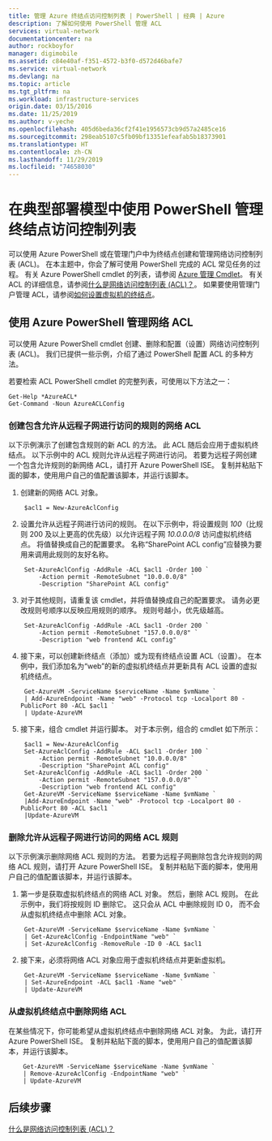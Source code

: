 ```yaml
---
title: 管理 Azure 终结点访问控制列表 | PowerShell | 经典 | Azure
description: 了解如何使用 PowerShell 管理 ACL
services: virtual-network
documentationcenter: na
author: rockboyfor
manager: digimobile
ms.assetid: c84e40af-f351-4572-b3f0-d572d46bafe7
ms.service: virtual-network
ms.devlang: na
ms.topic: article
ms.tgt_pltfrm: na
ms.workload: infrastructure-services
origin.date: 03/15/2016
ms.date: 11/25/2019
ms.author: v-yeche
ms.openlocfilehash: 405d6beda36cf2f41e1956573cb9d57a2485ce16
ms.sourcegitcommit: 298eab5107c5fb09bf13351efeafab5b18373901
ms.translationtype: HT
ms.contentlocale: zh-CN
ms.lasthandoff: 11/29/2019
ms.locfileid: "74658030"
---
```

# <a name="manage-endpoint-access-control-lists-using-powershell-in-the-classic-deployment-model"></a>在典型部署模型中使用 PowerShell 管理终结点访问控制列表
可以使用 Azure PowerShell 或在管理门户中为终结点创建和管理网络访问控制列表 (ACL)。 在本主题中，你会了解可使用 PowerShell 完成的 ACL 常见任务的过程。 有关 Azure PowerShell cmdlet 的列表，请参阅 [Azure 管理 Cmdlet](https://go.microsoft.com/fwlink/?LinkId=317721)。 有关 ACL 的详细信息，请参阅[什么是网络访问控制列表 (ACL)？](virtual-networks-acl.md)。 如果要使用管理门户管理 ACL，请参阅[如何设置虚拟机的终结点](../virtual-machines/windows/classic/setup-endpoints.md?toc=%2fvirtual-machines%2fwindows%2fclassic%2ftoc.json)。

## <a name="manage-network-acls-by-using-azure-powershell"></a>使用 Azure PowerShell 管理网络 ACL
可以使用 Azure PowerShell cmdlet 创建、删除和配置（设置）网络访问控制列表 (ACL)。 我们已提供一些示例，介绍了通过 PowerShell 配置 ACL 的多种方法。

若要检索 ACL PowerShell cmdlet 的完整列表，可使用以下方法之一：

    Get-Help *AzureACL*
    Get-Command -Noun AzureACLConfig

### <a name="create-a-network-acl-with-rules-that-permit-access-from-a-remote-subnet"></a>创建包含允许从远程子网进行访问的规则的网络 ACL
以下示例演示了创建包含规则的新 ACL 的方法。 此 ACL 随后会应用于虚拟机终结点。 以下示例中的 ACL 规则允许从远程子网进行访问。 若要为远程子网创建一个包含允许规则的新网络 ACL，请打开 Azure PowerShell ISE。 复制并粘贴下面的脚本，使用用户自己的值配置该脚本，并运行该脚本。

1. 创建新的网络 ACL 对象。

        $acl1 = New-AzureAclConfig
2. 设置允许从远程子网进行访问的规则。 在以下示例中，将设置规则 *100*（比规则 200 及以上更高的优先级）以允许远程子网 *10.0.0.0/8* 访问虚拟机终结点。 将值替换成自己的配置要求。 名称“SharePoint ACL config”应替换为要用来调用此规则的友好名称。

        Set-AzureAclConfig -AddRule -ACL $acl1 -Order 100 `
            -Action permit -RemoteSubnet "10.0.0.0/8" `
            -Description "SharePoint ACL config"
3. 对于其他规则，请重复该 cmdlet，并将值替换成自己的配置要求。 请务必更改规则号顺序以反映应用规则的顺序。 规则号越小，优先级越高。

        Set-AzureAclConfig -AddRule -ACL $acl1 -Order 200 `
            -Action permit -RemoteSubnet "157.0.0.0/8" `
            -Description "web frontend ACL config"
4. 接下来，可以创建新终结点（添加）或为现有终结点设置 ACL（设置）。 在本例中，我们添加名为“web”的新的虚拟机终结点并更新具有 ACL 设置的虚拟机终结点。

        Get-AzureVM -ServiceName $serviceName -Name $vmName `
        | Add-AzureEndpoint -Name "web" -Protocol tcp -Localport 80 - PublicPort 80 -ACL $acl1 `
        | Update-AzureVM
5. 接下来，组合 cmdlet 并运行脚本。 对于本示例，组合的 cmdlet 如下所示：

        $acl1 = New-AzureAclConfig
        Set-AzureAclConfig -AddRule -ACL $acl1 -Order 100 `
            -Action permit -RemoteSubnet "10.0.0.0/8" `
            -Description "SharePoint ACL config"
        Set-AzureAclConfig -AddRule -ACL $acl1 -Order 200 `
            -Action permit -RemoteSubnet "157.0.0.0/8" `
            -Description "web frontend ACL config"
        Get-AzureVM -ServiceName $serviceName -Name $vmName `
        |Add-AzureEndpoint -Name "web" -Protocol tcp -Localport 80 - PublicPort 80 -ACL $acl1 `
        |Update-AzureVM

### <a name="remove-a-network-acl-rule-that-permits-access-from-a-remote-subnet"></a>删除允许从远程子网进行访问的网络 ACL 规则
以下示例演示删除网络 ACL 规则的方法。  若要为远程子网删除包含允许规则的网络 ACL 规则，请打开 Azure PowerShell ISE。 复制并粘贴下面的脚本，使用用户自己的值配置该脚本，并运行该脚本。

1. 第一步是获取虚拟机终结点的网络 ACL 对象。 然后，删除 ACL 规则。 在此示例中，我们将按规则 ID 删除它。 这只会从 ACL 中删除规则 ID 0， 而不会从虚拟机终结点中删除 ACL 对象。

        Get-AzureVM -ServiceName $serviceName -Name $vmName `
        | Get-AzureAclConfig -EndpointName "web" `
        | Set-AzureAclConfig -RemoveRule -ID 0 -ACL $acl1
2. 接下来，必须将网络 ACL 对象应用于虚拟机终结点并更新虚拟机。

        Get-AzureVM -ServiceName $serviceName -Name $vmName `
        | Set-AzureEndpoint -ACL $acl1 -Name "web" `
        | Update-AzureVM

### <a name="remove-a-network-acl-from-a-virtual-machine-endpoint"></a>从虚拟机终结点中删除网络 ACL
在某些情况下，你可能希望从虚拟机终结点中删除网络 ACL 对象。 为此，请打开 Azure PowerShell ISE。 复制并粘贴下面的脚本，使用用户自己的值配置该脚本，并运行该脚本。

        Get-AzureVM -ServiceName $serviceName -Name $vmName `
        | Remove-AzureAclConfig -EndpointName "web" `
        | Update-AzureVM

## <a name="next-steps"></a>后续步骤
[什么是网络访问控制列表 (ACL)？](virtual-networks-acl.md)

<!-- Update_Description: update meta properties, wording update -->